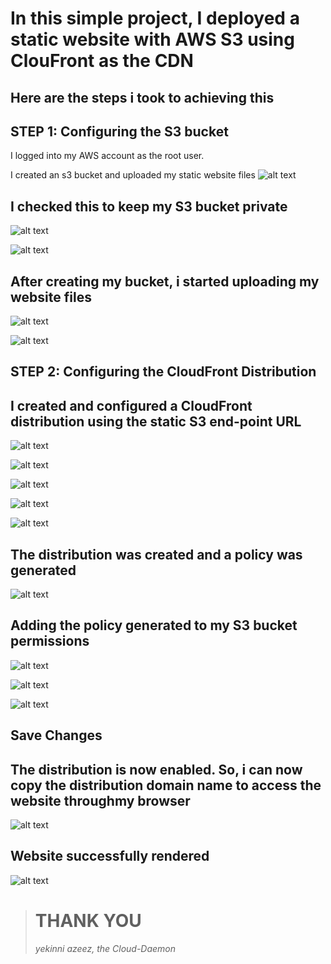 # In this simple project, I deployed a static website with AWS S3 using ClouFront as the CDN

## Here are the steps i took to achieving this

## STEP 1: Configuring the S3 bucket

I logged into my AWS account as the root user.

I created an s3 bucket and uploaded my static website files
![alt text](s3-create-page.png)

## I checked this to keep my S3 bucket private
![alt text](s3-bucket-privacy.png)

![alt text](s3-bucket-create.png)
## After creating my bucket, i started uploading my website files
![alt text](s3-bucket-upload-page.png)

![alt text](s3-bucket-files.png)

## STEP 2: Configuring the CloudFront Distribution

## I created and configured a CloudFront distribution using the static S3 end-point URL
![alt text](cf-page-1.png)

![alt text](cf-page-2.png)

![alt text](cf-OAC.png)

![alt text](cf-page-3.png)

![alt text](cf-page-4.png)

## The distribution was created and a policy was generated

![alt text](cf-distribution-page.png)

## Adding the policy generated to my S3 bucket permissions
![alt text](s3-permission-tab.png)

![alt text](s3-policy-edit.png)

![alt text](s3-policy.png)

## Save Changes

## The distribution is now enabled. So, i can now copy the distribution domain name to access the website throughmy browser 

![alt text](cf-domain-name.png)


## Website successfully rendered
![alt text](cf-rendered-website.png)


> # THANK YOU
> *yekinni azeez, the Cloud-Daemon*